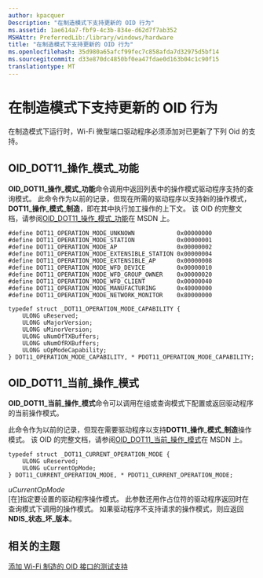 ```yaml
---
author: kpacquer
Description: "在制造模式下支持更新的 OID 行为"
ms.assetid: 1ae614a7-fbf9-4c3b-834e-d62d7f7ab352
MSHAttr: PreferredLib:/library/windows/hardware
title: "在制造模式下支持更新的 OID 行为"
ms.openlocfilehash: 35d980a65afcf99fec7c858afda7d32975d5bf14
ms.sourcegitcommit: d33e870dc4850bf0ea47fdae0d163b04c1c90f15
translationtype: MT
---
```

# <a name="supporting-updated-oid-behavior-in-manufacturing-mode"></a>在制造模式下支持更新的 OID 行为


在制造模式下运行时，Wi-Fi 微型端口驱动程序必须添加对已更新了下列 Oid 的支持。

## <a name="span-idoiddot11operationmodecapabilityspanspan-idoiddot11operationmodecapabilityspanoiddot11operationmodecapability"></a><span id="OID_DOT11_OPERATION_MODE_CAPABILITY"></span><span id="oid_dot11_operation_mode_capability"></span>OID\_DOT11\_操作\_模式\_功能


**OID\_DOT11\_操作\_模式\_功能**命令调用中返回列表中的操作模式驱动程序支持的查询模式。 此命令作为以前的记录，但现在所需的驱动程序以支持新的操作模式， **DOT11\_操作\_模式\_制造**，即在其中执行加工操作的上下文。 该 OID 的完整文档，请参阅[OID\_DOT11\_操作\_模式\_功能](http://msdn.microsoft.com/library/ff569396.aspx)在 MSDN 上。

``` syntax
#define DOT11_OPERATION_MODE_UNKNOWN            0x00000000
#define DOT11_OPERATION_MODE_STATION            0x00000001
#define DOT11_OPERATION_MODE_AP                 0x00000002
#define DOT11_OPERATION_MODE_EXTENSIBLE_STATION 0x00000004
#define DOT11_OPERATION_MODE_EXTENSIBLE_AP      0x00000008
#define DOT11_OPERATION_MODE_WFD_DEVICE         0x00000010
#define DOT11_OPERATION_MODE_WFD_GROUP_OWNER    0x00000020
#define DOT11_OPERATION_MODE_WFD_CLIENT         0x00000040
#define DOT11_OPERATION_MODE_MANUFACTURING      0x40000000
#define DOT11_OPERATION_MODE_NETWORK_MONITOR    0x80000000

typedef struct _DOT11_OPERATION_MODE_CAPABILITY {
    ULONG uReserved;
    ULONG uMajorVersion;
    ULONG uMinorVersion;
    ULONG uNumOfTXBuffers;
    ULONG uNumOfRXBuffers;
    ULONG uOpModeCapability;
} DOT11_OPERATION_MODE_CAPABILITY, * PDOT11_OPERATION_MODE_CAPABILITY;
```

## <a name="span-idoiddot11currentoperationmodespanspan-idoiddot11currentoperationmodespanoiddot11currentoperationmode"></a><span id="OID_DOT11_CURRENT_OPERATION_MODE"></span><span id="oid_dot11_current_operation_mode"></span>OID\_DOT11\_当前\_操作\_模式


**OID\_DOT11\_当前\_操作\_模式**命令可以调用在组或查询模式下配置或返回驱动程序的当前操作模式。

此命令作为以前的记录，但现在需要驱动程序以支持**DOT11\_操作\_模式\_制造**操作模式。 该 OID 的完整文档，请参阅[OID\_DOT11\_当前\_操作\_模式](https://msdn.microsoft.com/library/windows/hardware/ff569132)在 MSDN 上。

``` syntax
typedef struct _DOT11_CURRENT_OPERATION_MODE {
    ULONG uReserved;
    ULONG uCurrentOpMode;
} DOT11_CURRENT_OPERATION_MODE, * PDOT11_CURRENT_OPERATION_MODE; 
```

<span id="uCurrentOpMode"></span><span id="ucurrentopmode"></span><span id="UCURRENTOPMODE"></span>*uCurrentOpMode*  
\[在\]指定要设置的驱动程序操作模式。 此参数还用作占位符的驱动程序返回时在查询模式下调用的操作模式。 如果驱动程序不支持请求的操作模式，则应返回**NDIS\_状态\_坏\_版本**。

## <a name="span-idrelatedtopicsspanrelated-topics"></a><span id="related_topics"></span>相关的主题


[添加 Wi-Fi 制造的 OID 接口的测试支持](adding-wi-fi-manufacturing-test-support-to-the-oid-interface.md)

 

 






